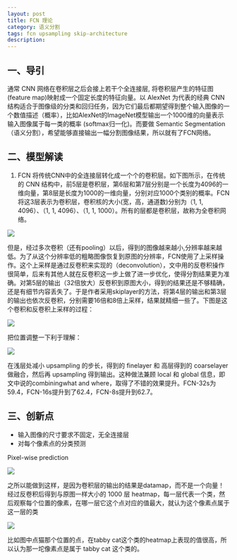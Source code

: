 ```yaml
---
layout: post
title: FCN 理论
category: 语义分割
tags: fcn upsampling skip-architecture
description:
---
```


## 一、导引

通常 CNN 网络在卷积层之后会接上若干个全连接层, 将卷积层产生的特征图(feature map)映射成一个固定长度的特征向量。以 AlexNet 为代表的经典 CNN 结构适合于图像级的分类和回归任务，因为它们最后都期望得到整个输入图像的一个数值描述（概率），比如AlexNet的ImageNet模型输出一个1000维的向量表示输入图像属于每一类的概率 (softmax归一化)。而要做 Semantic Segmentation（语义分割），希望能够直接输出一幅分割图像结果，所以就有了FCN网络。

## 二、模型解读

1. FCN 将传统CNN中的全连接层转化成一个个的卷积层。如下图所示，在传统的 CNN 结构中，前5层是卷积层，第6层和第7层分别是一个长度为4096的一维向量，第8层是长度为1000的一维向量，分别对应1000个类别的概率。FCN将这3层表示为卷积层，卷积核的大小(宽，高，通道数)分别为（1, 1, 4096）、（1, 1, 4096）、（1, 1, 1000）。所有的层都是卷积层，故称为全卷积网络。

![](https://raw.githubusercontent.com/chiemon/chiemon.github.io/master/img/FCN/5.png)

但是，经过多次卷积（还有pooling）以后，得到的图像越来越小,分辨率越来越低。为了从这个分辨率低的粗略图像恢复到原图的分辨率，FCN使用了上采样操作。这个上采样是通过反卷积来实现的（deconvolution），文中用的反卷积操作很简单，后来有其他人就在反卷积这一步上做了进一步优化，使得分割结果更为准确。对第5层的输出（32倍放大）反卷积到原图大小，得到的结果还是不够精确，还是有细节内容丢失了。于是作者采用skiplayer的方法，将第4层的输出和第3层的输出也依次反卷积，分别需要16倍和8倍上采样，结果就精细一些了。下图是这个卷积和反卷积上采样的过程：

![](https://raw.githubusercontent.com/chiemon/chiemon.github.io/master/img/FCN/1.png)


把位置调整一下利于理解：

![](https://raw.githubusercontent.com/chiemon/chiemon.github.io/master/img/FCN/2.png")

在浅层处减小 upsampling 的步长，得到的 finelayer 和 高层得到的 coarselayer 做融合，然后再 upsampling 得到输出。这种做法兼顾 local 和 global 信息，即文中说的combiningwhat and where，取得了不错的效果提升。FCN-32s为59.4，FCN-16s提升到了62.4，FCN-8s提升到62.7。

## 三、创新点

- 输入图像的尺寸要求不固定，无全连接层
- 对每个像素点的分类预测

Pixel-wise prediction

![](https://raw.githubusercontent.com/chiemon/chiemon.github.io/master/img/FCN/3.png)

之所以能做到这样，是因为卷积层的输出的结果是datamap，而不是一个向量！经过反卷积后得到与原图一样大小的 1000 层 heatmap，每一层代表一个类，然后观察每个位置的像素，在哪一层它这个点对应的值最大，就认为这个像素点属于这一层的类

![](https://raw.githubusercontent.com/chiemon/chiemon.github.io/master/img/FCN/4.png)

比如图中点猫那个位置的点，在tabby cat这个类的heatmap上表现的值很高，所以认为那一坨像素点是属于 tabby cat 这个类的。
